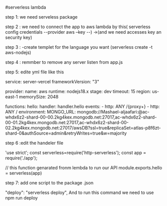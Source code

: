 #serverless lambda

 step 1: we need serveless package 
 
step 2 : we need to connect the app to aws lambda by this( serverless config credentials --provider aws –key<your key> --) ->(and we need accesses key an security key)

step 3 : -create templet for the language you want (serverless create -t aws-nodejs)

step 4 : remmber to remove any server listen from app.js

step 5: edite yml file like this 

service: server-vercel
frameworkVersion: "3"

provider:
  name: aws
  runtime: nodejs18.x
  stage: dev
  timeout: 15
  region: us-east-1 
  memorySize: 2048



functions:
  hello:
    handler: handler.hello
    events:
      - http: ANY /{proxy+}
      - http: ANY /
    environment:
      MONGO_URL: mongodb://Mashael-aljaafari:<password>@ac-whdx6z2-shard-00-00.2kg4kex.mongodb.net:27017,ac-whdx6z2-shard-00-01.2kg4kex.mongodb.net:27017,ac-whdx6z2-shard-00-02.2kg4kex.mongodb.net:27017/awsDB?ssl=true&replicaSet=atlas-p8f6zt-shard-0&authSource=admin&retryWrites=true&w=majority


      
 step 6 :edit the handeler file 
 
'use strict';
const serverless=require('http-serverless');
const app = require('./app');

// this function genarated fronm lembda to run our API
module.exports.hello = serverless(app)

step 7: add one script to the package .json

"deploy": "serverless deploy",
And to run this command we need to use npm run deploy
